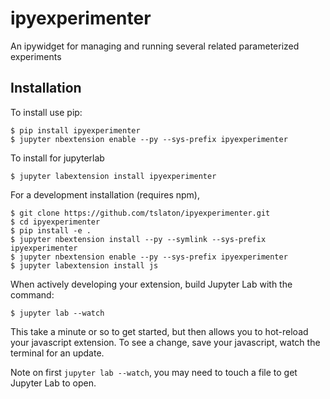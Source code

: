 ipyexperimenter
===============================

An ipywidget for managing and running several related parameterized experiments

Installation
------------

To install use pip:

    $ pip install ipyexperimenter
    $ jupyter nbextension enable --py --sys-prefix ipyexperimenter

To install for jupyterlab

    $ jupyter labextension install ipyexperimenter

For a development installation (requires npm),

    $ git clone https://github.com/tslaton/ipyexperimenter.git
    $ cd ipyexperimenter
    $ pip install -e .
    $ jupyter nbextension install --py --symlink --sys-prefix ipyexperimenter
    $ jupyter nbextension enable --py --sys-prefix ipyexperimenter
    $ jupyter labextension install js

When actively developing your extension, build Jupyter Lab with the command:

    $ jupyter lab --watch

This take a minute or so to get started, but then allows you to hot-reload your javascript extension.
To see a change, save your javascript, watch the terminal for an update.

Note on first `jupyter lab --watch`, you may need to touch a file to get Jupyter Lab to open.

